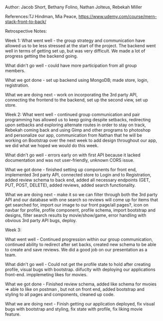 Author: Jacob Short, Bethany Folino, Nathan Jolteus, Rebekah Miller

References:TJ Hindman, Mia Peace, https://www.udemy.com/course/mern-stack-front-to-back/

Retrospective Notes:

Week 1: 
What went well - the group strategy and communication have allowed us to be less stressed at the start of the project. The backend went well in terms of getting set up, but was very difficult. We made a lot of progress getting the backend going.

What didn't go well - could have more participation from all group members.

What we got done - set up backend using MongoDB; made store, login, registration.

What we are doing next - work on incorporating the 3rd party API, connecting the frontend to the backend, set up the second view, set up store.

Week 2: 
What went well - continued group communication and pair programming has allowed us to keep going despite setbacks, redirecting upon setbacks and exploring alternate routes in order to stay on track, Rebekah coming back and using Gimp and other programs to photoshop and personalize our app, communication from Nathan that he will be working on Bootstrap over the next week to add design throughout our app, we did what we hoped we would do this week.

What didn't go well - errors early on with first API because it lacked documentation and was not user-friendly, unknown CORS issue.

What we got done - finished setting up components for front end, implemented 3rd party API, connected store to Login and to Registration, added review schema to back end, added all necessary endpoints (GET, PUT, POST, DELETE), added reviews, added search functionality.

What we are doing next - make it so we can filter through both the 3rd party API and our database with one search so reviews will come up for items that get searched for, import our image to our front page/all pages?, icon on navbar for profile, profile component, profile schema, import bootstrap and designs, filter search results by movie/show/game, error handling with obvious 3rd party API bugs, deploy.


Week 3: 

What went well - Continued progression within our group communication, continued ability to redirect after set backs, created new schema  to be able to create and save reviews. We did a good job on our presentation as a team. 

What didn't go well - Could not get the profile state to hold after creating profile, visual bugs with bootstrap. diifuclty with deploying our applications front-end. impplemeting likes for movies. 

What we got done - Finished review schema, added like schema for mvoies => able to like on postman , but not on front end, added bootstrap and styling to all pages and components, cleaned up code. 

What we are doing next - Finish getting our application deployed, fix visual bugs with bootstrap and styling, fix state with profile, fix liking movie feature. 